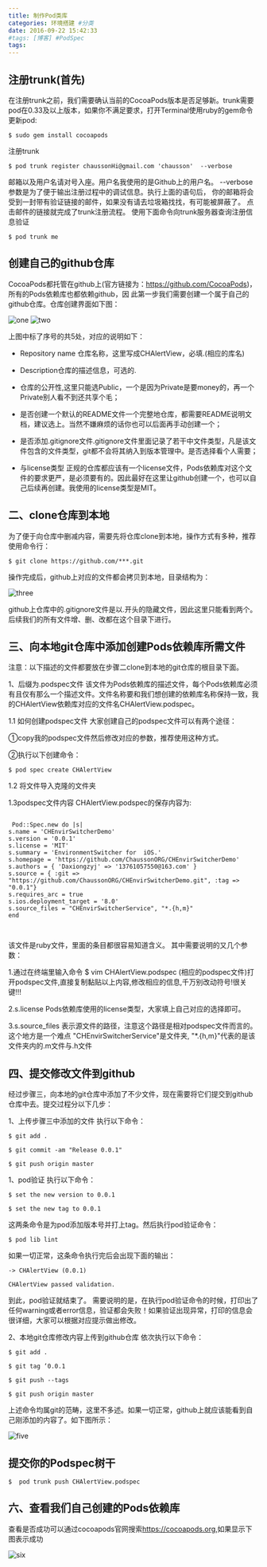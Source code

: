 ```yaml
---
title: 制作Pod类库
categories: 环境搭建 #分类
date: 2016-09-22 15:42:33
#tags: [博客] #PodSpec
tags:
---
```

	
## 注册trunk(首先)
 在注册trunk之前，我们需要确认当前的CocoaPods版本是否足够新。trunk需要pod在0.33及以上版本，如果你不满足要求，打开Terminal使用ruby的gem命令更新pod:

``` 
$ sudo gem install cocoapods
```

注册trunk

```
$ pod trunk register chaussonHi@gmail.com 'chausson'  --verbose
```

邮箱以及用户名请对号入座。用户名我使用的是Github上的用户名。
--verbose参数是为了便于输出注册过程中的调试信息。执行上面的语句后，
你的邮箱将会受到一封带有验证链接的邮件，如果没有请去垃圾箱找找，有可能被屏蔽了。
点击邮件的链接就完成了trunk注册流程。
使用下面命令向trunk服务器查询注册信息验证
```
$ pod trunk me
```

## 创建自己的github仓库
 CocoaPods都托管在github上(官方链接为：https://github.com/CocoaPods)，所有的Pods依赖库也都依赖github，因 此第一步我们需要创建一个属于自己的github仓库。仓库创建界面如下图：
 
<img src="/img/pod_image1.png"  title="one">

<img src="/img/pod_image2.png"  title="two">

上图中标了序号的共5处，对应的说明如下：

* Repository name 仓库名称，这里写成CHAlertView，必填.(相应的库名)

* Description仓库的描述信息，可选的.

* 仓库的公开性,这里只能选Public，一个是因为Private是要money的，再一个Private别人看不到还共享个毛；

* 是否创建一个默认的README文件一个完整地仓库，都需要README说明文档，建议选上。当然不嫌麻烦的话你也可以后面再手动创建一个；

* 是否添加.gitignore文件.gitignore文件里面记录了若干中文件类型，凡是该文件包含的文件类型，git都不会将其纳入到版本管理中。是否选择看个人需要；

* 与license类型
正规的仓库都应该有一个license文件，Pods依赖库对这个文件的要求更严，是必须要有的。因此最好在这里让github创建一个，也可以自己后续再创建。我使用的license类型是MIT。

## 二、clone仓库到本地
为了便于向仓库中删减内容，需要先将仓库clone到本地，操作方式有多种，推荐使用命令行：

```
$ git clone https://github.com/***.git
```

操作完成后，github上对应的文件都会拷贝到本地，目录结构为：

<img src="/img/pod_image3.png"  title="three">

github上仓库中的.gitignore文件是以.开头的隐藏文件，因此这里只能看到两个。
后续我们的所有文件增、删、改都在这个目录下进行。
## 三、向本地git仓库中添加创建Pods依赖库所需文件
注意：以下描述的文件都要放在步骤二clone到本地的git仓库的根目录下面。

1、后缀为.podspec文件
该文件为Pods依赖库的描述文件，每个Pods依赖库必须有且仅有那么一个描述文件。文件名称要和我们想创建的依赖库名称保持一致，我的CHAlertView依赖库对应的文件名CHAlertView.podspec。

1.1 如何创建podspec文件
大家创建自己的podspec文件可以有两个途径：

①copy我的podspec文件然后修改对应的参数，推荐使用这种方式。

②执行以下创建命令：

```
$ pod spec create CHAlertView 
```
1.2 将文件导入克隆的文件夹

1.3podspec文件内容
CHAlertView.podspec的保存内容为:

```
         
 Pod::Spec.new do |s|
s.name = 'CHEnvirSwitcherDemo'
s.version = '0.0.1'
s.license = 'MIT'
s.summary = 'EnvironmentSwitcher for  iOS.'
s.homepage = 'https://github.com/ChaussonORG/CHEnvirSwitcherDemo'
s.authors = { 'Daxiongzyj' => '13761057550@163.com' }
s.source = { :git => "https://github.com/ChaussonORG/CHEnvirSwitcherDemo.git", :tag => "0.0.1"}
s.requires_arc = true
s.ios.deployment_target = '8.0'
s.source_files = "CHEnvirSwitcherService", "*.{h,m}"
end

  
```
<!-- <img src="/img/pod_image4.png"  title="four"> -->

该文件是ruby文件，里面的条目都很容易知道含义。
其中需要说明的又几个参数：

1.通过在终端里输入命令 $ vim CHAlertView.podspec (相应的podspec文件)打开podspec文件,直接复制黏贴以上内容,修改相应的信息,千万别改动符号!很关键!!!

2.s.license Pods依赖库使用的license类型，大家填上自己对应的选择即可。

3.s.source_files 表示源文件的路径，注意这个路径是相对podspec文件而言的。这个地方是一个难点 "CHEnvirSwitcherService"是文件夹, "*.{h,m}"代表的是该文件夹内的.m文件与.h文件


## 四、提交修改文件到github
经过步骤三，向本地的git仓库中添加了不少文件，现在需要将它们提交到github仓库中去。提交过程分以下几步：

1、上传步骤三中添加的文件
执行以下命令：

```
$ git add .

$ git commit -am "Release 0.0.1"

$ git push origin master
```

1、pod验证
执行以下命令：

```
$ set the new version to 0.0.1

$ set the new tag to 0.0.1 
```

这两条命令是为pod添加版本号并打上tag。然后执行pod验证命令：

```
$ pod lib lint
```

如果一切正常，这条命令执行完后会出现下面的输出：

```
-> CHAlertView (0.0.1)

CHAlertView passed validation.
```

到此，pod验证就结束了。
需要说明的是，在执行pod验证命令的时候，打印出了任何warning或者error信息，验证都会失败！如果验证出现异常，打印的信息会很详细，大家可以根据对应提示做出修改。

2、本地git仓库修改内容上传到github仓库
依次执行以下命令：

```
$ git add . 

$ git tag ‘0.0.1

$ git push --tags 

$ git push origin master
```

上述命令均属git的范畴，这里不多述。如果一切正常，github上就应该能看到自己刚添加的内容了。如下图所示：

<img src="/img/pod_image5.png"  title="five">

## 提交你的Podspec树干

```
$  pod trunk push CHAlertView.podspec
```

## 六、查看我们自己创建的Pods依赖库
查看是否成功可以通过cocoapods官网搜索<https://cocoapods.org>,如果显示下图表示成功

<img src="/img/pod_image6.png"  title="six">

